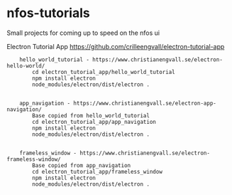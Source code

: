 # nfos-tutorials
Small projects for coming up to speed on the nfos ui

Electron Tutorial App
	https://github.com/crilleengvall/electron-tutorial-app

		hello_world_tutorial - https://www.christianengvall.se/electron-hello-world/
			cd electron_tutorial_app/hello_world_tutorial
			npm install electron
			node_modules/electron/dist/electron .


		app_navigation - https://www.christianengvall.se/electron-app-navigation/
			Base copied from hello_world_tutorial
			cd electron_tutorial_app/app_navigation
			npm install electron
			node_modules/electron/dist/electron .


		frameless_window - https://www.christianengvall.se/electron-frameless-window/
			Base copied from app_navigation
			cd electron_tutorial_app/frameless_window
			npm install electron
			node_modules/electron/dist/electron .
